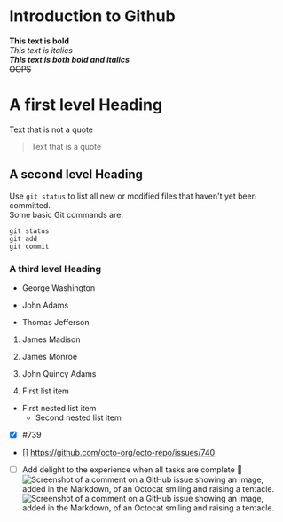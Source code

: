 # Introduction to Github
**This text is bold**\
*This text is italics*\
***This text is both bold and italics***\
~~OOPS~~

# A first level Heading
Text that is not a quote
> Text that is a quote
## A second level Heading
Use `git status` to list all new or modified files that haven't yet been committed.\
Some basic Git commands are:
```
git status
git add
git commit
```
### A third level Heading
- George Washington
* John Adams
+ Thomas Jefferson
1. James Madison
2. James Monroe
3. John Quincy Adams

1. First list item
 - First nested list item
   - Second nested list item
- [x] #739
- [] https://github.com/octo-org/octo-repo/issues/740
-  [ ] Add delight to the experience when all tasks are complete :tada:
![Screenshot of a comment on a GitHub issue showing an image, added in the Markdown, of an Octocat smiling and
raising a tentacle.](https://myoctocat.com/assets/images/base-octocat.svg)
![Screenshot of a comment on a GitHub issue showing an image, added in the Markdown, of an Octocat smiling and
raising a tentacle.](https://myoctocat.com/assets/images/base-octocat.svg)
